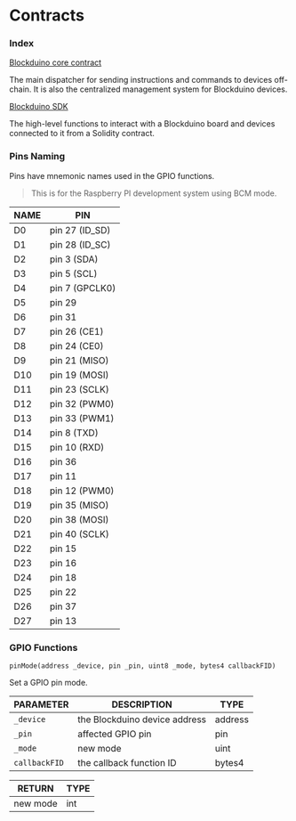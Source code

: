 # Contracts

### Index
[Blockduino core contract](https://github.com/Blockduino/Contracts/blob/master/Blockduino.sol)

The main dispatcher for sending instructions and commands to devices off-chain. It is also the centralized management system for Blockduino devices.

[Blockduino SDK](https://github.com/Blockduino/Contracts/blob/master/BlockduinoSDK.sol)

The high-level functions to interact with a Blockduino board and devices connected to it from a Solidity contract.

### Pins Naming

Pins have mnemonic names used in the GPIO functions.

> This is for the Raspberry PI development system using BCM mode.

| NAME        | PIN |
|------------------|----|
|    	D0 | pin 27 (ID_SD) |
|    	D1 | pin 28 (ID_SC) |
|    	D2 | pin 3 (SDA) |
|    	D3 |  pin 5 (SCL) |
|    	D4 | pin 7 (GPCLK0) |
|    	D5 | pin 29 |
|    	D6 | pin 31 |
|    	D7 | pin 26 (CE1) |
|    	D8 | pin 24 (CE0) |
|    	D9 | pin 21 (MISO) |
|    	D10 | pin 19 (MOSI) |
|    	D11 | pin 23 (SCLK) |
|    	D12 | pin 32 (PWM0) |
|    	D13 | pin 33 (PWM1) |
|    	D14 | pin 8 (TXD) |
|    	D15 | pin 10 (RXD) |
|    	D16 | pin 36 |
|    	D17 | pin 11 |
|    	D18 | pin 12 (PWM0) |
|    	D19 | pin 35 (MISO) | 
|    	D20 | pin 38 (MOSI) |
|    	D21 | pin 40 (SCLK) |
|    	D22 | pin 15 |
|    	D23 | pin 16 |
|    	D24 | pin 18 |
|    	D25 | pin 22 |
|    	D26 | pin 37 |
|    	D27 | pin 13 |

### GPIO Functions

```
pinMode(address _device, pin _pin, uint8 _mode, bytes4 callbackFID)
```
Set a GPIO pin mode.

| PARAMETER        | DESCRIPTION                      | TYPE                            |
|------------------|----------------------------------|-------------------------------------
| `_device` | the Blockduino device address          | address |
| `_pin` | affected GPIO pin           | pin |
| `_mode` | new mode | uint |
| `callbackFID` | the callback function ID | bytes4 |


| RETURN     | TYPE  
| -------------------------|-------------------------------------
| new mode | int
